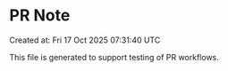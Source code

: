 # PR Note

Created at: Fri 17 Oct 2025 07:31:40 UTC

This file is generated to support testing of PR workflows.
